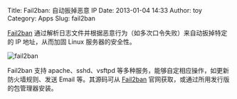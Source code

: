 Title: Fail2ban: 自动扳掉恶意 IP
Date: 2013-01-04 14:33
Author: toy
Category: Apps
Slug: fail2ban

[Fail2ban][f]
通过解析日志文件并根据恶意行为（如多次口令失败）来自动扳掉特定的 IP
地址，从而加固 Linux 服务器的安全性。

![fail2ban](http://lt-file.b0.upaiyun.com/files/2013/01/fail2ban.jpg)

Fail2ban 支持 apache、sshd、vsftpd
等多种服务，能够自定相应操作，如更新防火墙规则、发送 Email
等。其源码可从 [Fail2ban][d] 官网获取，或通过所用发行版的包管理器安装。

[f]: http://www.fail2ban.org  
[d]: http://www.fail2ban.org/wiki/index.php/Downloads
